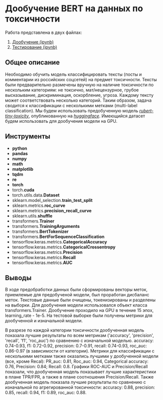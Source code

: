 # Дообучение BERT на данных по токсичности

Работа представлена в двух файлах:
1. [Дообучение (ipynb)](https://github.com/agamai/Toxicity-bert-rus/blob/main/my_toxicity_15ep_final.ipynb)
2. [Тестирование (ipynb)](https://github.com/agamai/Toxicity-bert-rus/blob/main/my_toxicity_15ep_final_test.ipynb)

## Общее описание
Необходимо обучить модель классифицировать тексты (посты и комментарии из российских соцсетей) на предмет токсичности. Тексты были предварительно размечены вручную на наличие токсичности по нескольким категориям: не токсично, мат/нецензурное, грубое высказывание, дискриминация, оскорбление, угроза. Каждому тексту может соответствовать несколько категорий. Таким образом, задача сводится к классификации с несколькими метками (multi-label classification). Мы будем использовать предобученную модель  [*rubert-tiny-toxicity*](https://huggingface.co/cointegrated/rubert-tiny-toxicity), опубликованную на [*huggingface*](https://huggingface.co/). Имеющийся датасет будем использовать для дообучения модели на GPU.

## Инструменты
* **python**
* **pandas**
* **numpy**
* **math**
* **matplotlib**
* **tqdm**
* **re**
* **torch**
* torch.**cuda**
* torch.utils.data.**Dataset**
* sklearn.model_selection.**train_test_split**
* sklearn.metrics.**roc_curve**
* sklearn.metrics.**precision_recall_curve**
* sklearn.utils.**shuffle**
* transformers.**Trainer**
* transformers.**TrainingArguments**
* transformers.**BertTokenizer**
* transformers.**BertForSequenceClassification**
* tensorflow.keras.metrics.**CategoricalAccuracy**
* tensorflow.keras.metrics.**CategoricalCrossentropy**
* tensorflow.keras.metrics.**Precision**
* tensorflow.keras.metrics.**Recall**
* tensorflow.keras.metrics.**AUC**

## Выводы
В ходе предобработки данных были сформированы векторы меток, приемлемые для предобученой модели, был проработан дисбаланс меток. Текстовые данные были очищены, токенизированы и разделены на выборки. Для дообучения модели использовался объект класса transformers.Trainer. Дообучение проходило на GPU в течение 15 эпох, learning_rate - 1e-5. На тестовой выборке были получены метрики для дообученной и изначальной модели.

В разрезе по каждой категории токсичности дообученная модель показала лучшие результаты по всем метрикам ('accuracy', 'precision', 'recall', 'f1', 'roc_auc') по сравнению с изначальной моделью. accuracy: 0.74-0.93, f1: 0.72-0.92, precision: 0.7-0.91, recall: 0.74-0.93, roc_auc: 0.86-0.97 (в зависимости от категории). Метрики для классификации с несколькими метками также оказались лучшими у дообученной модели (все, кроме Recal): PR_auc: 0.81, Roc_auc: 0.94, Categorical accuracy: 0.76, 
Precision: 0.84; Recall: 0.8. Графики ROC-AUC и Precision/Recall показали, что дообученная модель показывает лучшие характеристики в плане TPR/FPR, а также в плане соотношения Precision/Recall. Также дообученная модель показала лучшие результаты по сравнению с изначальной по агрегированной токсичности: accuracy: 0.88, precision: 0.85, recall: 0.94, f1: 0.89, roc_auc: 0.88.
